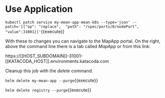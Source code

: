 # Use Application #

`kubectl patch service my-mean-app-mean-k8s --type='json' --patch='[{"op": "replace",  "path": "/spec/ports/0/nodePort", "value":31001}]'`{{execute}}

With these to changes you can navigate to the MapApp portal. On the right, above the command line there is a tab called _MapApp_ or from this link:

https://[[HOST_SUBDOMAIN]]-31001-[[KATACODA_HOST]].environments.katacoda.com

Cleanup this job with the _delete_ command.

`helm delete my-mean-app --purge`{{execute}}

`helm delete registry --purge`{{execute}}
